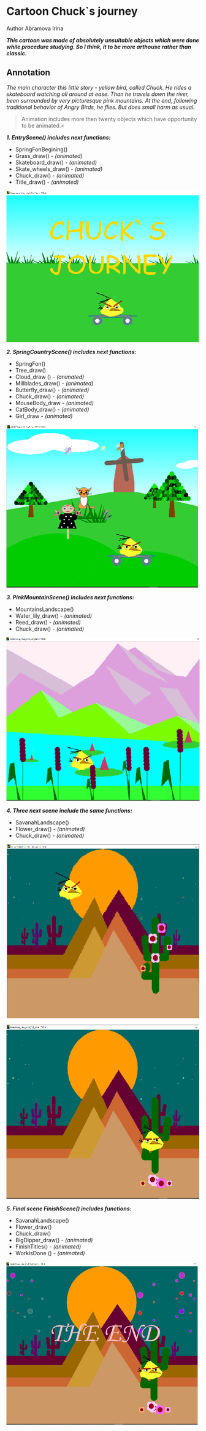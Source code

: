 # Cartoon Chuck`s journey
Author Abramova Irina

***This cartoon was made of absolutely unsuitable objects which were done while procedure studying.
So I think, it to be more arthouse rather than classic.***

## Annotation

*The main character this little story - yellow bird, called Chuck.
He rides a skateboard watching all around at ease.
Than he travels down the river, been surrounded by very picturesque pink mountains.
At the end, following traditional behavior of Angry Birds, he flies.
But does small  harm  as usual.*

>Animation includes more then twenty objects which have opportunity to be animated.<

***1. EntryScene() includes next functions:***
- SpringFonBegining()
- Grass_draw() - *(animated)*
- Skateboard_draw() - *(animated)*
- Skate_wheels_draw() - *(animated)*
- Chuck_draw() - *(animated)*
- Title_draw() - *(animated)*

![EntryScene](https://github.com/AbraCobra/Cartoon_Chuck_journey/blob/main/PICTURES/EntryScene.png)

***2. SpringCountryScene() includes next functions:***
- SpringFon()
- Tree_draw()
- Cloud_draw ()  - *(animated)*
- Millblades_draw() - *(animated)*
- Butterfly_draw()  - *(animated)*
- Chuck_draw() - *(animated)*
- MouseBody_draw - *(animated)*
- CatBody_draw() - *(animated)*
- Girl_draw - *(animated)*

![SpringCountryScene](https://github.com/AbraCobra/Cartoon_Chuck_journey/blob/main/PICTURES/SpringCountryScene.png)

***3. PinkMountainScene() includes next functions:***
- MountainsLandscape()
- Water_lily_draw() - *(animated)*  
- Reed_draw()   - *(animated)*
- Chuck_draw() - *(animated)*

![PinkMountainScene](https://github.com/AbraCobra/Cartoon_Chuck_journey/blob/main/PICTURES/PinkMountainScene.png)

***4. Three next scene include the same functions:***
- SavanahLandscape()
- Flower_draw()  - *(animated)*
- Chuck_draw()  - *(animated)*

![NightSavanahScene](https://github.com/AbraCobra/Cartoon_Chuck_journey/blob/main/PICTURES/NightSavanahScene.png)


![NightSavanahSceneEndFalling](https://github.com/AbraCobra/Cartoon_Chuck_journey/blob/main/PICTURES/NightSavanahSceneEndFalling.png)

***5. Final scene FinishScene()
includes functions:***
- SavanahLandscape()
- Flower_draw()
- Chuck_draw()
- BigDipper_draw() - *(animated)*
- FinishTitles() - *(animated)*
- WorkisDone () - *(animated)*

![FinishScene](https://github.com/AbraCobra/Cartoon_Chuck_journey/blob/main/PICTURES/FinalScene.png)
